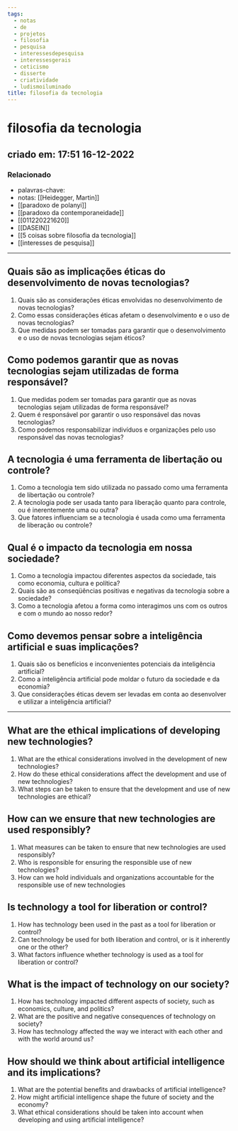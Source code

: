 ```yaml
---
tags:
  - notas
  - de
  - projetos
  - filosofia
  - pesquisa
  - interessesdepesquisa
  - interessesgerais
  - ceticismo
  - disserte
  - criatividade
  - ludismoiluminado
title: filosofia da tecnologia
---
```


# filosofia da tecnologia

## criado em: 17:51 16-12-2022

### Relacionado

- palavras-chave:
- notas: [[Heidegger, Martin]]
- [[paradoxo de polanyi]]
- [[paradoxo da contemporaneidade]]
- [[011220221620]]
- [[DASEIN]]
- [[5 coisas sobre filosofia da tecnologia]]
- [[interesses de pesquisa]]
---

## Quais são as implicações éticas do desenvolvimento de novas tecnologias?

1. Quais são as considerações éticas envolvidas no desenvolvimento de novas tecnologias?
2. Como essas considerações éticas afetam o desenvolvimento e o uso de novas tecnologias?
3. Que medidas podem ser tomadas para garantir que o desenvolvimento e o uso de novas tecnologias sejam éticos?

## Como podemos garantir que as novas tecnologias sejam utilizadas de forma responsável?

1. Que medidas podem ser tomadas para garantir que as novas tecnologias sejam utilizadas de forma responsável?
2. Quem é responsável por garantir o uso responsável das novas tecnologias?
3. Como podemos responsabilizar indivíduos e organizações pelo uso responsável das novas tecnologias?

## A tecnologia é uma ferramenta de libertação ou controle?

1. Como a tecnologia tem sido utilizada no passado como uma ferramenta de libertação ou controle?
2. A tecnologia pode ser usada tanto para liberação quanto para controle, ou é inerentemente uma ou outra?
3. Que fatores influenciam se a tecnologia é usada como uma ferramenta de liberação ou controle?

## Qual é o impacto da tecnologia em nossa sociedade?

1. Como a tecnologia impactou diferentes aspectos da sociedade, tais como economia, cultura e política?
2. Quais são as conseqüências positivas e negativas da tecnologia sobre a sociedade?
3. Como a tecnologia afetou a forma como interagimos uns com os outros e com o mundo ao nosso redor?

## Como devemos pensar sobre a inteligência artificial e suas implicações?

1. Quais são os benefícios e inconvenientes potenciais da inteligência artificial?
2. Como a inteligência artificial pode moldar o futuro da sociedade e da economia?
3. Que considerações éticas devem ser levadas em conta ao desenvolver e utilizar a inteligência artificial?

---

## What are the ethical implications of developing new technologies?

1. What are the ethical considerations involved in the development of new technologies?
2. How do these ethical considerations affect the development and use of new technologies?
3. What steps can be taken to ensure that the development and use of new technologies are ethical?

## How can we ensure that new technologies are used responsibly?

1. What measures can be taken to ensure that new technologies are used responsibly?
2. Who is responsible for ensuring the responsible use of new technologies?
3. How can we hold individuals and organizations accountable for the responsible use of new technologies

## Is technology a tool for liberation or control?

1. How has technology been used in the past as a tool for liberation or control?
2. Can technology be used for both liberation and control, or is it inherently one or the other?
3. What factors influence whether technology is used as a tool for liberation or control?

## What is the impact of technology on our society?

1. How has technology impacted different aspects of society, such as economics, culture, and politics?
2. What are the positive and negative consequences of technology on society?
3. How has technology affected the way we interact with each other and with the world around us?

## How should we think about artificial intelligence and its implications?

1. What are the potential benefits and drawbacks of artificial intelligence?
2. How might artificial intelligence shape the future of society and the economy?
3. What ethical considerations should be taken into account when developing and using artificial intelligence?
